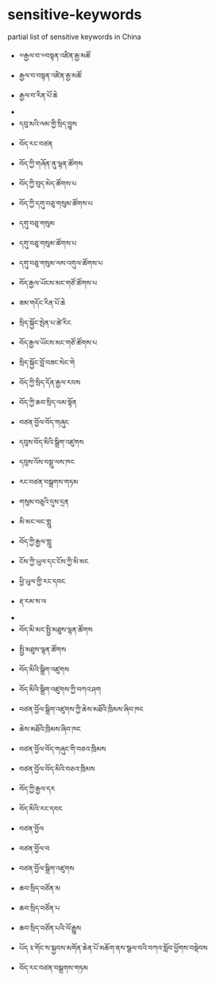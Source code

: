 # sensitive-keywords
partial list of sensitive keywords in China

- ༧རྒྱལ་བ་༧བསྟན་འཛིན་རྒྱ་མཚོ
- རྒྱལ་བ་བསྟན་འཛིན་རྒྱ་མཚོ
- རྒྱལ་བ་རིན་པོ་ཆེ
- 
- དབུ་མའི་ལམ་གྱི་སྲིད་བྱུས
- བོད་རང་བཙན
- བོད་ཀྱི་གཞོན་ནུ་ལྷན་ཚོགས
- བོད་ཀྱི་བུད་མེད་ཚོགས་པ
- བོད་ཀྱི་དགུ་བཅུ་གསུམ་ཚོགས་པ
- དགུ་བཅུ་གསུམ
- དགུ་བཅུ་གསུམ་ཚོགས་པ
- དགུ་བཅུ་གསུམ་ལས་འགུལ་ཚོགས་པ
- བོད་རྒྱལ་ཡོངས་མང་གཙོ་ཚོགས་པ
- ཟམ་གདོང་རིན་པོ་ཆེ
- སྲིད་སྐྱོང་སྤེན་པ་ཚེ་རིང
- བོད་རྒྱལ་ཡོངས་མང་གཙོ་ཚོགས་པ
- སྲིད་སྐྱོང་བློ་བཟང་སེང་གེ
- བོད་ཀྱི་སྲིད་དོན་རྒྱལ་རབས
- བོད་ཀྱི་ཆབ་སྲིད་ལམ་སྟོན
- བཙན་བྱོལ་བོད་གཞུང
- དབུས་བོད་མིའི་སྒྲིག་འཛུགས
- དབུས་འོས་བསྡུ་ལས་ཁང
- རང་བཙན་བསྒྲགས་གཏམ
- གསུམ་བཅུའི་དུས་དྲན
- མི་མང་ལང་གླུ
- བོད་ཀྱི་རྒྱལ་གླུ
- ངོས་ཀྱི་ཡུལ་དང་ངོས་ཀྱི་མི་མང
- ཕྱི་ཡུལ་གྱི་རང་དབང
- རྡ་རམ་ས་ལ
- 
- བོད་མི་མང་སྤྱི་མཐུས་ལྷན་ཚོགས
- སྤྱི་མཐུས་ལྷན་ཚོགས
- བོད་མིའི་སྒྲིག་འཛུགས
- བོད་མིའི་སྒྲིག་འཛུགས་ཀྱི་བཀའ་ཤག
- བཙན་བྱོལ་སྒྲིག་འཛུགས་ཀྱི་ཆེས་མཐོའི་ཁྲིམས་ཞིབ་ཁང
- ཆེས་མཐོའི་ཁྲིམས་ཞིབ་ཁང
- བཙན་བྱོལ་བོད་གཞུང་གི་བཅའ་ཁྲིམས
- བཙན་བྱོལ་བོད་མིའི་བཅའ་ཁྲིམས
- བོད་ཀྱི་རྒྱལ་དར
- བོད་མིའི་རང་དབང
- བཙན་བྱོལ
- བཙན་བྱོལ་བ
- བཙན་བྱོལ་སྒྲིག་འཛུགས
- ཆབ་སྲིད་བཙོན་མ
- ཆབ་སྲིད་བཙོན་པ
- ཆབ་སྲིད་བཙོན་པའི་ལོ་རྒྱུས
- པོད ༣་གོང་ས་སྐྱབས་མགོན་ཆེན་པོ་མཆོག་ནས་སྩལ་བའི་བཀའ་སློབ་ཕྱོགས་བསྡེབས
- བོད་རང་བཙན་བསྒྲགས་གཏམ
